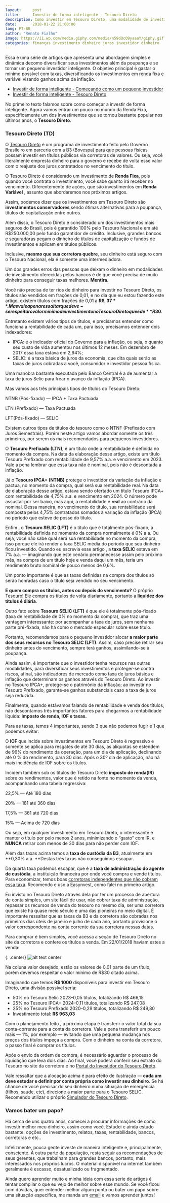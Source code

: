 ```yaml
---
layout:     post
title:      Investir de forma inteligente - Tesouro Direto
description: Como investir em Tesouro Direto, uma modalidade de investimento em Renda Fixa mais famosas do mercado de investimentos atual.
date:       2018-01-22 21:00:00
lang: PT-BR
author: "Renato Fialho"
image: https://i1.wp.com/media.giphy.com/media/n59dQcO9yaaaY/giphy.gif?resize=350%2C200
categories: finanças investimento dinheiro juros investidor dinheiro
---
```


Essa é uma série de artigos que apresenta uma abordagem simples e dinâmica decomo diversificar seus investimentos além da poupança e se tornar um pequeno investidor inteligente. O objetivo principal é gastar o mínimo possível com taxas, diversificando os investimentos em renda fixa e variável visando ganhos acima da inflação.

- [Investir de forma inteligente - Começando como um pequeno investidor](/posts/comecando-como-um-pequeno-investidor/)
- [Investir de forma inteligente - Tesouro Direto](/posts/pequeno-investidor-tesouro-direto/)

No primeiro texto falamos sobre como começar a investir de forma inteligente. Agora vamos entrar um pouco no mundo da Renda Fixa, especificamente um dos investimentos que se tornou bastante popular nos últimos anos, o **Tesouro Direto**.

### Tesouro Direto (TD)

O [Tesouro Direto](https://www.tesouro.fazenda.gov.br/tesouro-direto) é um programa de investimento feito pelo Governo Brasileiro em parceria com a B3 (Bovespa) para que pessoas físicas possam investir em títulos públicos via corretoras de valores. Ou seja, você literalmente empresta dinheiro para o governo e recebe de volta esse valor com o reajuste dos juros contratados no vencimento do título.

O Tesouro Direto é considerado um investimento de **Renda Fixa**, pois quando você contrata o investimento, você sabe quanto irá receber no vencimento. Diferentemente de ações, que são investimentos em **Renda Variável** , assunto que abordaremos nos próximos artigos.

Assim, podemos dizer que os investimentos em Tesouro Direto são **investimentos conservadores**,sendo ótimas alternativas para a poupança, títulos de capitalização entre outros.

Além disso, o Tesouro Direto é considerado um dos investimentos mais seguros do Brasil, pois é garantido 100% pelo Tesouro Nacional e em até R$250.000,00 pelo fundo garantidor de crédito. Inclusive, grandes bancos e seguradoras pegam o dinheiro de títulos de capitalização e fundos de investimentos e aplicam em títulos públicos.

Inclusive, **mesmo que sua corretora quebre**, seu dinheiro está seguro com o Tesouro Nacional, ela é somente uma intermediadora.

Um dos grandes erros das pessoas que deixam o dinheiro em modalidades de investimento oferecidas pelos bancos é de que você precisa de muito dinheiro para conseguir taxas melhores. **Mentira.**

Você não precisa de ter rios de dinheiro para investir no Tesouro Direto, os títulos são vendidos em frações de 0,01, e no dia que eu estou fazendo este artigo, existem títulos com frações de 0,01 a **R$6,37**. Mas vale a pena ressaltar que deve-se respeitar o valor mínimo de investimento no Tesouro Direto que é de **R$30**.

Entretanto existem vários tipos de títulos, e precisamos entender como funciona a rentabilidade de cada um, para isso, precisamos entender dois indexadores:

* IPCA: é o indicador oficial do Governo para a inflação, ou seja, o quanto seu custo de vida aumentou nos últimos 12 meses. Em dezembro de 2017 essa taxa estava em 2,94%;
* SELIC: é a taxa básica de juros da economia, que dita quais serão as taxas de juros cobradas a você, consumidor e investidor pessoa física.

Uma manobra bastante executada pelo Banco Central é a de aumentar a taxa de juros Selic para frear o avanço da inflação (IPCA).

Mas vamos aos três principais tipos de títulos do Tesouro Direto:

NTNB (Pós-fixado) — IPCA + Taxa Pactuada

LTN (Prefixado) — Taxa Pactuada

LFT(Pós-fixado) — SELIC

Existem outros tipos de títulos do tesouro como o NTNF (Prefixado com Juros Semestrais). Porém neste artigo vamos abordar somente os três primeiros, por serem os mais recomendados para pequenos investidores.

O **Tesouro Prefixado (LTN)**, é um título onde a rentabilidade é definida no momento da compra. Na data da elaboração desse artigo, existe um título Tesouro Prefixado com rentabilidade de 9,57% a.a. e vencimento em 2023. Vale a pena lembrar que essa taxa não é nominal, pois não é descontada a inflação.

Já o **Tesouro IPCA+ (NTNB)** protege o investidor da variação da inflação e pactua, no momento da compra, qual será sua rentabilidade real. Na data de elaboração desse artigo, estava sendo ofertado um título Tesouro IPCA+ com rentabilidade de 4,75% a.a. e vencimento em 2024. O número pode assustar por ser baixo, mas aqui, a rentabilidade é **real** ao contrário da nominal. Dessa maneira, no vencimento do título, sua rentabilidade será composta pelos 4,75% contratados somados à variação da inflação (IPCA) no período que esteve de posse do título.

Enfim , o **Tesouro SELIC (LFT)** é o título que é totalmente pós-fixado, a rentabilidade definida no momento da compra normalmente é 0% a.a. Ou seja, você não sabe qual será sua rentabilidade no momento da compra, isso porque ele irá render a taxa SELIC média do período que seu dinheiro ficou investido. Quando eu escrevia esse artigo , a **taxa SELIC** estava em 7% a.a. — imaginando que este cenário permanecesse assim pelo próximo mês, na compra de um título hoje e venda daqui um mês, teria um rendimento bruto nominal de pouco menos de 0,6%.

Um ponto importante é que as taxas definidas na compra dos títulos só serão honradas caso o título seja vendido no seu vencimento.

**E quem compra os títulos, antes ou depois do vencimento?** O próprio Tesouro! Ele compra os títulos de volta diariamente, portanto a **liquidez dos títulos é diária**.

Outro fato sobre **Tesouro SELIC (LFT)** é que ele é totalmente pós-fixado (taxa de rentabilidade de 0% no momento da compra), que traz uma vantagem interessante: por acompanhar a taxa de juros, sem nenhuma parte pré-fixada, não há como o mercado especular sobre esse título.

Portanto, recomendamos para o pequeno investidor alocar **a maior parte dos seus recursos no Tesouro SELIC (LFT)**. Assim, caso precise retirar seu dinheiro antes do vencimento, sempre terá ganhos, assimilando-se à poupança.

Ainda assim, é importante que o investidor tenha recursos nas outras modalidades, para diversificar seus investimentos e proteger-se contra riscos, afinal, são indicadores de mercado como taxa de juros básica e inflação que determinam os ganhos através do Tesouro Direto. Ao investir no Tesouro IPCA+, protege-se o patrimônio da inflação; ao investir no Tesouro Prefixado, garante-se ganhos substanciais caso a taxa de juros seja reduzida.

Finalmente, quando estávamos falando de rentabilidade e venda dos títulos, não descontamos três importantes fatores para chegarmos a rentabilidade líquida: **imposto de renda, IOF e taxas.**

Para as taxas, temos 4 importantes, sendo 3 que não podemos fugir e 1 que podemos evitar:

O **IOF** que incide sobre investimentos em Tesouro Direto é regressivo e somente se aplica para resgates de até 30 dias, as alíquotas se estendem de 96% do rendimento da operação, para um dia de aplicação, declinando até 0 % do rendimento, para 30 dias. Após o 30º dia de aplicação, não há mais incidência de IOF sobre os títulos.

Incidem também sob os títulos de Tesouro Direto **imposto de renda(IR)** sobre os rendimentos, valor que é retido na fonte no momento da venda, acompanhando uma tabela regressiva:

22,5% — Até 180 dias

20% — 181 até 360 dias

17,5% — 361 até 720 dias

15% — Acima de 720 dias

Ou seja, em qualquer investimento em Tesouro Direto, o interessante é manter o título por pelo menos 2 anos, minimizando o “gasto” com IR, e **NUNCA** retirar com menos de 30 dias para não perder com IOF.

Além das taxas acima temos a **taxa de custódia da B3**, atualmente em **0,30% a.a. **Destas três taxas não conseguimos escapar.

Da quarta taxa podemos escapar, que é a **taxa de administração do agente de custódia**, a instituição financeira por onde você compra e vende títulos. Para economizar, temos boas [corretoras independentes que não cobram essa taxa](http://www.tesouro.fazenda.gov.br/tesouro-direto-instituicoes-financeiras-habilitadas). Recomendo e uso a Easynvest, como falei no primeiro artigo.

Eu invisto no Tesouro Direto através dela por ter um processo de abertura de conta simples, um site fácil de usar, não cobrar taxa de administração, repassar os recursos de venda do tesouro no mesmo dia, ser uma corretora que existe há quase meio século e uma das pioneiras no meio digital. É importante ressaltar que as taxas da B3 e da corretora são cobradas nos primeiros dias úteis de janeiro e julho de cada ano, portanto provisione o valor correspondente na conta corrente da sua corretora nessas datas.

Para comprar é bem simples, você acessa a seção de Tesouro Direto no site da corretora e confere os títulos a venda. Em 22/01/2018 haviam estes a venda:

{: .center}
![alt text center](https://cdn-images-1.medium.com/max/800/1*JNoh6qr0VPSNvJyNZlEUtw.png "Tipos de títulos do Tesouro Direto")

Na coluna valor desejado, estão os valores de 0,01 parte de um título, porém devemos respeitar o valor mínimo de R$30 citado acima.

Imaginando que temos **R$ 1000** disponíveis para investir em Tesouro Direto, uma divisão possível seria:

* 50% no Tesouro Selic 2023–0,05 títulos, totalizando R$ 466,15
* 25% no Tesouro IPCA+ 2024–0,11 títulos, totalizando R$ 247,08
* 25% no Tesouro Prefixado 2020–0,29 títulos, totalizando R$ 249,80
* Investimento total: **R$ 963,03**

Com o planejamento feito , a próxima etapa é transferir o valor total da sua conta-corrente para a conta da corretora. Vale a pena transferir um pouco mais — 1%, por exemplo — evitando que uma pequena mudança nos preços dos títulos impeça a compra. Com o dinheiro na conta da corretora, o passo final é comprar os títulos.

Após o envio da ordem de compra, é necessário aguardar o processo de liquidação que leva dois dias. Ao final, você poderá conferir seu extrato do Tesouro no site da corretora e no [Portal do Investidor do Tesouro Direto](https://tesourodireto.bmfbovespa.com.br/PortalInvestidor/login.aspx).

Vale ressaltar que a alocação acima é para efeito de ilustração — **cada um deve estudar e definir por conta própria como investir seu dinheiro**. Se há chance de você precisar do seu dinheiro numa situação de emergência (filhos, saúde, etc), direcione a maior parte para o Tesouro SELIC. Recomendo utilizar o próprio [Simulador do Tesouro Direto](https://simulador.tesourodireto.com.br/#/inicio).

### Vamos bater um papo?

Há cerca de uns quatro anos, comecei a procurar informações de como investir melhor meu dinheiro, assim como você. Estudei e ainda estudo bastante: opções de investimento, relatos, taxas, rentabilidade, bancos, corretoras e etc..

Infelizmente, pouca gente investe de maneira inteligente e, principalmente, consciente. À outra parte da população, resta seguir as recomendações de seus gerentes, que trabalham para grandes bancos, portanto, mais interessados nos próprios lucros. O material disponível na internet também geralmente é escasso, desatualizado ou fragmentado.

Ainda quero aprender muito e minha ideia com essa serie de artigos é tentar compilar o que eu vejo de melhor sobre esse mundo. Se você ficou com dúvidas, quer entender melhor algum ponto ou bater um papo sobre uma situação específica, me manda um [email](https://renatofialho.com/contact) e vamos aprender juntos!



